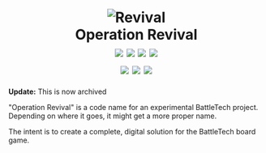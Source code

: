 <h1 align="center">
  <br>
  <img src="http://www.sarna.net/wiki/images/thumb/f/f7/Clan_Logo.jpg/200px-Clan_Logo.jpg.png" alt="Revival">
  <br>
  Operation Revival
  <br>
  <img src="https://img.shields.io/travis/MekManager/operation-revival.svg?style=flat-square">
  <img src="https://img.shields.io/bithound/code/github/MekManager/operation-revival.svg?style=flat-square">
  <img src="https://img.shields.io/bithound/dependencies/github/MekManager/operation-revival.svg?style=flat-square">
  <img src="https://img.shields.io/bithound/devDependencies/github/MekManager/operation-revival.svg?style=flat-square">
  <br>
  <img src="http://inch-ci.org/github/MekManager/operation-revival.svg?branch=master&style=flat-square">
  <img src="https://img.shields.io/badge/code%20style-standard-brightgreen.svg?style=flat-square">
  <img src="https://img.shields.io/github/license/MekManager/operation-revival.svg?style=flat-square">
  <br>
</h1>

**Update:** This is now archived

"Operation Revival" is a code name for an experimental BattleTech project.
Depending on where it goes, it might get a more proper name.

The intent is to create a complete, digital solution for the BattleTech board
game.
